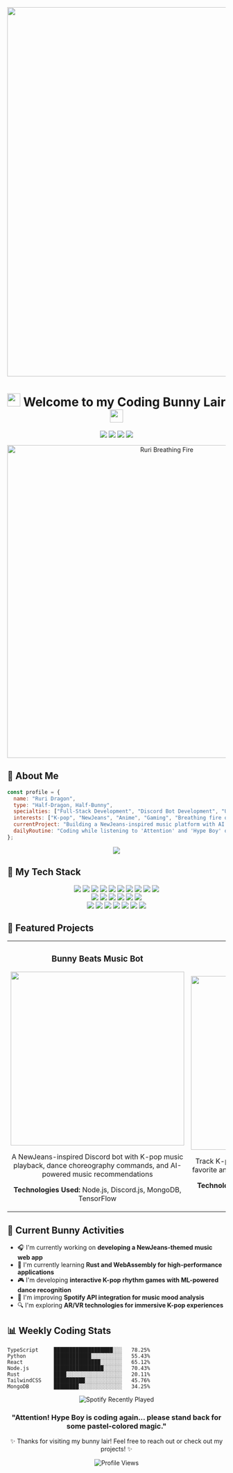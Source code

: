 <!-- NewJeans x Ruri Dragon Theme GitHub Profile -->
<div align="center">
  <img src="https://wallpapers.com/images/featured/newjeans-aesthetic-30r8oehyc3z2tqyv.jpg" width="850px" />
  
  # <img src="https://i.imgur.com/p0RCnwT.gif" width="30px"> Welcome to my Coding Bunny Lair <img src="https://i.imgur.com/p0RCnwT.gif" width="30px">
  
  <p>
    <a href="https://discord.gg/ruribot"><img src="https://img.shields.io/badge/Discord-5865F2?style=for-the-badge&logo=discord&logoColor=white" /></a>
    <a href="https://twitter.com/ruridragon"><img src="https://img.shields.io/badge/Twitter-1DA1F2?style=for-the-badge&logo=twitter&logoColor=white" /></a>
    <a href="https://github.com/ruri-bot"><img src="https://img.shields.io/badge/GitHub-181717?style=for-the-badge&logo=github&logoColor=white" /></a>
    <a href="#"><img src="https://img.shields.io/badge/Spotify-1ED760?style=for-the-badge&logo=spotify&logoColor=white" /></a>
  </p>
  
  <img src="/rurawr.gif" alt="Ruri Breathing Fire" width="720px" />
</div>

## 🌟 About Me

```javascript
const profile = {
  name: "Ruri Dragon",
  type: "Half-Dragon, Half-Bunny",
  specialties: ["Full-Stack Development", "Discord Bot Development", "UI/UX Design", "API Integration"],
  interests: ["K-pop", "NewJeans", "Anime", "Gaming", "Breathing fire occasionally"],
  currentProject: "Building a NewJeans-inspired music platform with AI recommendations",
  dailyRoutine: "Coding while listening to 'Attention' and 'Hype Boy' on repeat"
};
```

<div align="center">
  <img src="https://github-readme-stats.vercel.app/api?username=trixiacute&show_icons=true&theme=dracula&hide_border=true&bg_color=0D1117&title_color=f7c2e5&icon_color=7180ff&text_color=FFFFFF" />
</div>

## 💎 My Tech Stack

<div align="center">
  <img src="https://img.shields.io/badge/JavaScript-F7DF1E?style=for-the-badge&logo=javascript&logoColor=black" />
  <img src="https://img.shields.io/badge/TypeScript-3178C6?style=for-the-badge&logo=typescript&logoColor=white" />
  <img src="https://img.shields.io/badge/Node.js-339933?style=for-the-badge&logo=node.js&logoColor=white" />
  <img src="https://img.shields.io/badge/Python-3776AB?style=for-the-badge&logo=python&logoColor=white" />
  <img src="https://img.shields.io/badge/Java-ED8B00?style=for-the-badge&logo=openjdk&logoColor=white" />
  <img src="https://img.shields.io/badge/C%23-239120?style=for-the-badge&logo=c-sharp&logoColor=white" />
  <img src="https://img.shields.io/badge/PHP-777BB4?style=for-the-badge&logo=php&logoColor=white" />
  <img src="https://img.shields.io/badge/Ruby-CC342D?style=for-the-badge&logo=ruby&logoColor=white" />
  <img src="https://img.shields.io/badge/Go-00ADD8?style=for-the-badge&logo=go&logoColor=white" />
  <img src="https://img.shields.io/badge/Rust-000000?style=for-the-badge&logo=rust&logoColor=white" />
</div>

<div align="center">
  <img src="https://img.shields.io/badge/React-61DAFB?style=for-the-badge&logo=react&logoColor=black" />
  <img src="https://img.shields.io/badge/Vue.js-4FC08D?style=for-the-badge&logo=vue.js&logoColor=white" />
  <img src="https://img.shields.io/badge/Angular-DD0031?style=for-the-badge&logo=angular&logoColor=white" />
  <img src="https://img.shields.io/badge/Svelte-FF3E00?style=for-the-badge&logo=svelte&logoColor=white" />
  <img src="https://img.shields.io/badge/Next.js-000000?style=for-the-badge&logo=next.js&logoColor=white" />
  <img src="https://img.shields.io/badge/TailwindCSS-06B6D4?style=for-the-badge&logo=tailwind-css&logoColor=white" />
</div>

<div align="center">
  <img src="https://img.shields.io/badge/MongoDB-47A248?style=for-the-badge&logo=mongodb&logoColor=white" />
  <img src="https://img.shields.io/badge/PostgreSQL-4169E1?style=for-the-badge&logo=postgresql&logoColor=white" />
  <img src="https://img.shields.io/badge/MySQL-4479A1?style=for-the-badge&logo=mysql&logoColor=white" />
  <img src="https://img.shields.io/badge/Redis-DC382D?style=for-the-badge&logo=redis&logoColor=white" />
  <img src="https://img.shields.io/badge/Firebase-FFCA28?style=for-the-badge&logo=firebase&logoColor=black" />
  <img src="https://img.shields.io/badge/Docker-2496ED?style=for-the-badge&logo=docker&logoColor=white" />
  <img src="https://img.shields.io/badge/AWS-232F3E?style=for-the-badge&logo=amazon-aws&logoColor=white" />
</div>

## 🎀 Featured Projects

<table>
  <tr>
    <td width="50%">
      <h3 align="center">Bunny Beats Music Bot</h3>
      <div align="center">
        <a href="https://github.com/trixiacute/ruri-botbeta"><img src="https://i.imgur.com/JWjyXEN.jpeg" width="400px" /></a>
        <p>A NewJeans-inspired Discord bot with K-pop music playback, dance choreography commands, and AI-powered music recommendations</p>
        <p><strong>Technologies Used:</strong> Node.js, Discord.js, MongoDB, TensorFlow</p>
      </div>
    </td>
    <td width="50%">
      <h3 align="center">DaniBunny Tracker</h3>
      <div align="center">
        <a href="https://github.com/trixiacute/anime-tracker"><img src="https://i.imgur.com/eprP9JQ.jpeg" width="400px" /></a>
        <p>Track K-pop comebacks, fashion trends, and your favorite anime shows with personalized notifications</p>
        <p><strong>Technologies Used:</strong> React, TypeScript, GraphQL, Spotify API</p>
      </div>
    </td>
  </tr>
</table>

## 🐰 Current Bunny Activities

- 🎧 I'm currently working on **developing a NewJeans-themed music web app**
- 🌱 I'm currently learning **Rust and WebAssembly for high-performance applications**
- 🎮 I'm developing **interactive K-pop rhythm games with ML-powered dance recognition**
- 🎵 I'm improving **Spotify API integration for music mood analysis**
- 🔍 I'm exploring **AR/VR technologies for immersive K-pop experiences**

## 📊 Weekly Coding Stats

```text
TypeScript     ███████████████████░░░   78.25% 
Python         ████████████░░░░░░░░░░   55.43% 
React          ███████████████░░░░░░░   65.12% 
Node.js        ████████████████░░░░░░   70.43% 
Rust           ████░░░░░░░░░░░░░░░░░░   20.11%
TailwindCSS    ██████████░░░░░░░░░░░░   45.76%
MongoDB        ████████░░░░░░░░░░░░░░   34.25% 
```

<div align="center">
  <img src="https://spotify-recently-played-readme.vercel.app/api?user=YOUR_SPOTIFY_USER_ID&count=3" alt="Spotify Recently Played" />
</div>

<div align="center">
  <h3>"Attention! Hype Boy is coding again... please stand back for some pastel-colored magic."</h3>
  
  <p>✨ Thanks for visiting my bunny lair! Feel free to reach out or check out my projects! ✨</p>
  
  <img src="https://komarev.com/ghpvc/?username=trixiacute&color=f7c2e5&style=flat-square" alt="Profile Views" />
</div>

<!-- 
  Image Credits:
  NewJeans-inspired theme with Ruri Dragon elements
  Animations are custom made or adapted from NewJeans MVs
--> 
